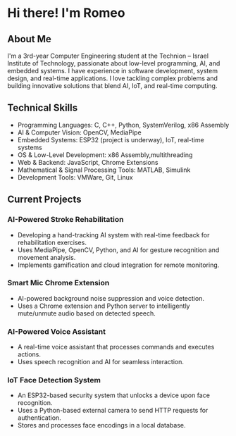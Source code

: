 # Hi there! I'm Romeo

## About Me
I'm a 3rd-year Computer Engineering student at the Technion – Israel Institute of Technology, passionate about low-level programming, AI, and embedded systems. I have experience in software development, system design, and real-time applications. I love tackling complex problems and building innovative solutions that blend AI, IoT, and real-time computing.

## Technical Skills
- Programming Languages: C, C++, Python, SystemVerilog, x86 Assembly
- AI & Computer Vision: OpenCV, MediaPipe
- Embedded Systems: ESP32 (project is underway), IoT, real-time systems
- OS & Low-Level Development: x86 Assembly,multithreading
- Web & Backend: JavaScript, Chrome Extensions
- Mathematical & Signal Processing Tools: MATLAB, Simulink
- Development Tools: VMWare, Git, Linux

## Current Projects
### AI-Powered Stroke Rehabilitation
- Developing a hand-tracking AI system with real-time feedback for rehabilitation exercises.
- Uses MediaPipe, OpenCV, Python, and AI for gesture recognition and movement analysis.
- Implements gamification and cloud integration for remote monitoring.

### Smart Mic Chrome Extension
- AI-powered background noise suppression and voice detection.
- Uses a Chrome extension and Python server to intelligently mute/unmute audio based on detected speech.

### AI-Powered Voice Assistant
- A real-time voice assistant that processes commands and executes actions.
- Uses speech recognition and AI for seamless interaction.

### IoT Face Detection System
- An ESP32-based security system that unlocks a device upon face recognition.
- Uses a Python-based external camera to send HTTP requests for authentication.
- Stores and processes face encodings in a local database.


